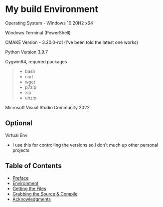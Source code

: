# My build Environment

Operating System - Windows 10 20H2 x64

Windows Terminal (PowerShell)

CMAKE Version -  3.20.0-rc1 (I've been told the latest one works)

Python Version  3.9.7

Cygwin64,  required packages
 >  - bash
 >  - curl
 >  - wget 
 >  - p7zip
 >  - zip
 >  - unzip

Microsoft Visual Studio Community 2022

## Optional

Virtual Env
  -  I use this for controlling the versions so I don't much up other personal projects

## Table of Contents

- [Preface](Preface.md)
- [Environment](Environment.md)
- [Getting the Files](Getting%20the%20Files.md)
- [Grabbing the Source & Compile](Grabbing%20the%20Source%20%26%20Compile.md)
- [Acknowledgments](Acknowledgements.md)

